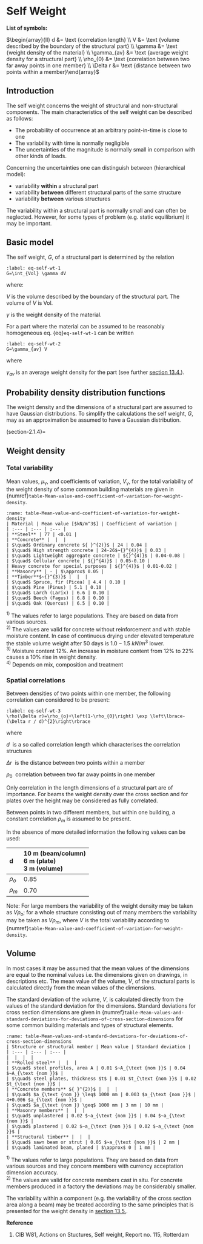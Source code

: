 # Self Weight

**List of symbols:**

$\begin{array}{ll} d &= \text {correlation length} \\
V &= \text {volume described by the boundary of the structural part} \\
\gamma &= \text {weight density of the material} \\
\gamma_{av} &= \text {average weight density for a structural part} \\
\rho_{0} &= \text {correlation between two far away points in one member} \\
\Delta r &= \text {distance between two points within a member}\end{array}$

## Introduction

The self weight concerns the weight of structural and non-structural components. The main characteristics of the self weight can be described as follows:

- The probability of occurrence at an arbitrary point-in-time is close to one
- The variability with time is normally negligible
- The uncertainties of the magnitude is normally small in comparison with other kinds of loads.

Concerning the uncertainties one can distinguish between (hierarchical model):

- variability **within** a structural part
- variability **between** different structural parts of the same structure
- variability **between** various structures

The variability within a structural part is normally small and can often be neglected. However, for some types of problem (e.g. static equilibrium) it may be important.

## Basic model

The self weight, $G$, of a structural part is determined by the relation

```{math}
:label: eq-self-wt-1
G=\int_{Vol} \gamma dV
```

where:

$V$ is the volume described by the boundary of the structural part. The volume of $V$ is Vol.

$\gamma$ is the weight density of the material.

For a part where the material can be assumed to be reasonably homogeneous eq. {eq}`eq-self-wt-1` can be written

```{math}
:label: eq-self-wt-2
G=\gamma_{av} V
```

where

$\gamma_{av}$ is an average weight density for the part (see further [section 13.4.](section-2.1.4)).

## Probability density distribution functions

The weight density and the dimensions of a structural part are assumed to have Gaussian distributions. To simplify the calculations the self weight, $G$, may as an approximation be assumed to have a Gaussian distribution.

(section-2.1.4)=
## Weight density

### Total variability

Mean values, $\mu_{\gamma}$, and coefficients of variation, $V_{\gamma}$, for the total variability of the weight density of some common building materials are given in {numref}`table-Mean-value-and-coefficient-of-variation-for-weight-density`.

```{table} Mean value and coefficient of variation for weight density${}^{1)}$ 
:name: table-Mean-value-and-coefficient-of-variation-for-weight-density
| Material | Mean value [$kN/m^3$] | Coefficient of variation |
| :--- | :--- | :--- |
| **Steel** | 77 | <0.01 |
| **Concrete** |  |  |
| $\quad$ Ordinary concrete ${ }^{2)}$ | 24 | 0.04 |
| $\quad$ High strength concrete | 24-26$~{}^{4)}$ | 0.03 |
| $\quad$ Lightweight aggregate concrete | ${}^{4)}$ | 0.04-0.08 |
| $\quad$ Cellular concrete | ${}^{4)}$ | 0.05-0.10 |
| Heavy concrete for special purposes | ${}^{4)}$ | 0.01-0.02 |
| **Masonry** | - | $\approx$ 0.05 |
| **Timber**$~{}^{3)}$ |  |  |
| $\quad$ Spruce, fir (Picea) | 4.4 | 0.10 |
| $\quad$ Pine (Pinus) | 5.1 | 0.10 |
| $\quad$ Larch (Larix) | 6.6 | 0.10 |
| $\quad$ Beech (Fagus) | 6.8 | 0.10 |
| $\quad$ Oak (Quercus) | 6.5 | 0.10 |
```


${}^{1)}$ The values refer to large populations. They are based on data from various sources.  
${}^{2)}$ The values are valid for concrete without reinforcement and with stable moisture content. In case of continuous drying under elevated temperature the stable volume weight after 50 days is $1.0-1.5~kN/ m^{3}$ lower.  
${}^{3)}$ Moisture content $12 \%$. An increase in moisture content from $12 \%$ to $22 \%$ causes a $10 \%$ rise in weight density.  
${}^{4)}$ Depends on mix, composition and treatment

### Spatial correlations

Between densities of two points within one member, the following correlation can considered to be present:

```{math}
:label: eq-self-wt-3
\rho(\Delta r)=\rho_{o}+\left(1-\rho_{0}\right) \exp \left\lbrace-(\Delta r / d)^{2}\right\rbrace
```

where

$d~$ is a so called correlation length which characterises the correlation structures

$\Delta r~$ is the distance between two points within a member

$\rho_{0}~$ correlation between two far away points in one member

Only correlation in the length dimensions of a structural part are of importance. For beams the weight density over the cross section and for plates over the height may be considered as fully correlated.

Between points in two different members, but within one building, a constant correlation $\rho_{m}$ is assumed to be present.  

In the absence of more detailed information the following values can be used:

| d | 10 m (beam/column) <br> 6 m (plate) <br> 3 m (volume) |
| :--- | :--- |
| $\rho_{o}$ | 0.85 |
| $\rho_{m}$ | 0.70 |

Note: For large members the variability of the weight density may be taken as $V \rho_{o}$; for a whole structure consisting out of many members the variability may be taken as $V \rho_{m}$, where $V$ is the total variability according to {numref}`table-Mean-value-and-coefficient-of-variation-for-weight-density`.

## Volume

In most cases it may be assumed that the mean values of the dimensions are equal to the nominal values i.e. the dimensions given on drawings, in descriptions etc. The mean value of the volume, $V$, of the structural parts is calculated directly from the mean values of the dimensions.

The standard deviation of the volume, $V$, is calculated directly from the values of the standard deviation for the dimensions. Standard deviations for cross section dimensions are given in {numref}`table-Mean-values-and-standard-deviations-for-deviations-of-cross-section-dimensions` for some common building materials and types of structural elements.

```{table} Mean values and standard deviations for deviations of cross-section dimensions from their nominal values 
:name: table-Mean-values-and-standard-deviations-for-deviations-of-cross-section-dimensions
| Structure or structural member | Mean value | Standard deviation |
| :--- | :--- | :--- |
|  |  |  |
| **Rolled steel** |  |  |
| $\quad$ steel profiles, area A | 0.01 $~A_{\text {nom }}$ | 0.04 $~A_{\text {nom }}$ |
| $\quad$ steel plates, thickness $t$ | 0.01 $t_{\text {nom }}$ | 0.02 $t_{\text {nom }}$ |
| **Concrete members** ${ }^{2)}$ |  |  |
| $\quad$ $a_{\text {nom }} \leq$ 1000 mm | 0.003 $a_{\text {nom }}$ | 4+0.006 $a_{\text {nom }}$ |
| $\quad$ $a_{\text {nom }} \geq$ 1000 mm | 3 mm | 10 mm |
| **Masonry members** |  |  |
| $\quad$ unplastered | 0.02 $~a_{\text {nom }}$ | 0.04 $~a_{\text {nom }}$ |
| $\quad$ plastered | 0.02 $~a_{\text {nom }}$ | 0.02 $~a_{\text {nom }}$ |
| **Structural timber** |  |  |
| $\quad$ sawn beam or strut | 0.05 $~a_{\text {nom }}$ | 2 mm |
| $\quad$ laminated beam, planed | $\approx$ 0 | 1 mm |
```

${}^{1)}$ The values refer to large populations. They are based on data from various sources and they concern members with currency acceptation dimension accuracy.  
${}^{2)}$ The values are valid for concrete members cast in situ. For concrete members produced in a factory the deviations may be considerably smaller.

The variability within a component (e.g. the variability of the cross section area along a beam) may be treated according to the same principles that is presented for the weight density in [section 13.5.](section-2.1.4).

**Reference**

1. CIB W81, Actions on Stuctures, Self weight, Report no. 115, Rotterdam